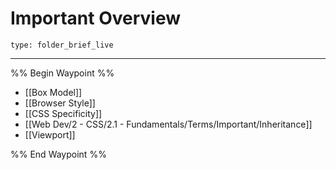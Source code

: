 # Important Overview
 
```ccard
type: folder_brief_live
```
 
---

%% Begin Waypoint %%
- [[Box Model]]
- [[Browser Style]]
- [[CSS Specificity]]
- [[Web Dev/2 - CSS/2.1 - Fundamentals/Terms/Important/Inheritance]]
- [[Viewport]]

%% End Waypoint %%